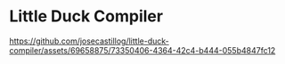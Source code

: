 # Little Duck Compiler

https://github.com/josecastillog/little-duck-compiler/assets/69658875/73350406-4364-42c4-b444-055b4847fc12

